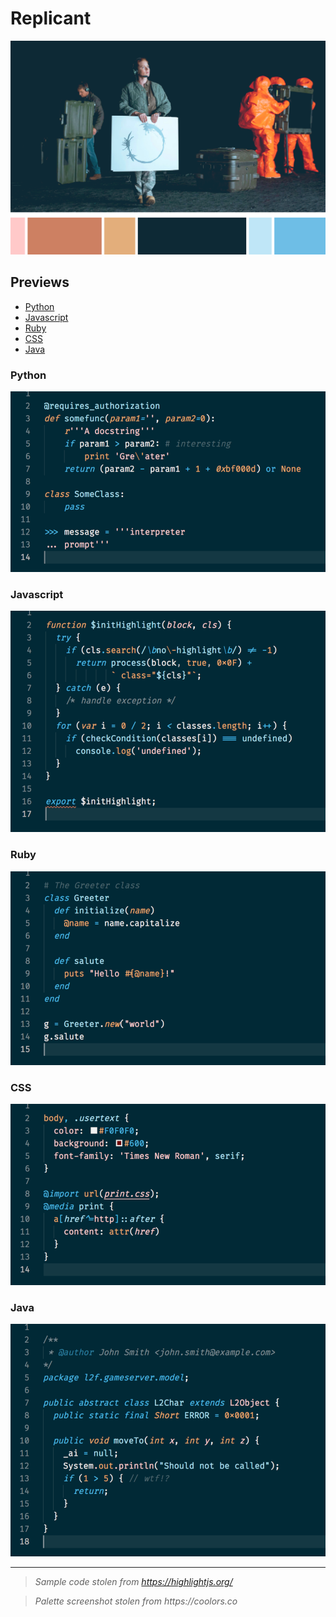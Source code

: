 # Replicant

![Heptapod](arrival.png)

## Previews

- [Python](#python)
- [Javascript](#javascript)
- [Ruby](#ruby)
- [CSS](#css)
- [Java](#java)

### Python

![Python](previews/python.png)

### Javascript

![Javascript](previews/js.png)

### Ruby

![Ruby](previews/ruby.png)

### CSS

![CSS](previews/css.png)


### Java

![Java](previews/java.png)

---

> _Sample code stolen from https://highlightjs.org/_

> _Palette screenshot stolen from https://coolors.co_